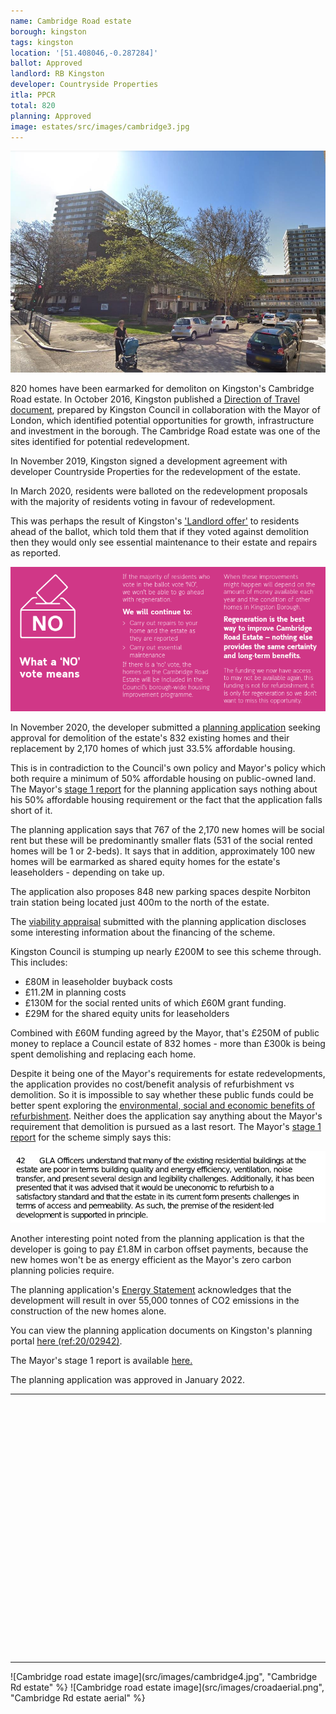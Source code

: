 ```yaml
---
name: Cambridge Road estate
borough: kingston
tags: kingston
location: '[51.408046,-0.287284]'
ballot: Approved
landlord: RB Kingston
developer: Countryside Properties
itla: PPCR
total: 820
planning: Approved
image: estates/src/images/cambridge3.jpg
---
```

![Cambridge road estate image](src/images/cambridge3.jpg)

820 homes have been earmarked for demoliton on Kingston's Cambridge Road estate. 
In October 2016, Kingston published a [Direction of Travel document](https://www.kingston.gov.uk/downloads/download/611/direction_of_travel_for_kingston), prepared by Kingston Council in collaboration with the Mayor of London, which identified potential opportunities for growth, infrastructure and investment in the borough. The Cambridge Road estate was one of the sites identified for potential redevelopment.

In November 2019, Kingston signed a development agreement with developer Countryside Properties for the redevelopment of the estate.

In March 2020, residents were balloted on the redevelopment proposals with the majority of residents voting in favour of redevelopment.

This was perhaps the result of Kingston's ['Landlord offer'](/images/cambridgeroadoffer.pdf) to residents ahead of the ballot, which told them that if they voted against demolition then they would only see essential maintenance to their estate and repairs as reported. 

![Cambridge road estate image](src/images/cambridgeroadoffer.png)

In November 2020, the developer submitted a [planning application](https://publicaccess.kingston.gov.uk/online-applications/applicationDetails.do?activeTab=documents&keyVal=QK385KNH00H00) seeking approval for demolition of the estate's 832 existing homes and their replacement by 2,170 homes of which just 33.5% affordable housing.

This is in contradiction to the Council's own policy and Mayor's policy which both require a minimum of 50% affordable housing on public-owned land. The Mayor's [stage 1 report](https://gla.force.com/pr/s/planning-application/a0i4J000002UOhyQAG/20206860?tabset-c2f3b=2) for the planning application says nothing about his 50% affordable housing requirement or the fact that the application falls short of it.

The planning application says that 767 of the 2,170 new homes will be social rent but these will be predominantly smaller flats (531 of the social rented homes will be 1 or 2-beds). It says that in addition, approximately 100 new homes will be earmarked as shared equity homes for the estate's leaseholders - depending on take up.

The application also proposes 848 new parking spaces despite Norbiton train station being located just 400m to the north of the estate.

The [viability appraisal](https://publicaccess.kingston.gov.uk/online-applications/files/B700018DECE543EDE307FE31F2767E57/pdf/20_02942_FUL-FINANCIAL_VIABILITY_APPRAISAL_-DEC._2020-4589185.pdf) submitted with the planning application discloses some interesting information about the financing of the scheme.

Kingston Council is stumping up nearly £200M to see this scheme through. This includes:

* £80M in leaseholder buyback costs
* £11.2M in planning costs
* £130M for the social rented units of which £60M grant funding.
* £29M for the shared equity units for leaseholders

Combined with £60M funding agreed by the Mayor, that's £250M of public money to replace a Council estate of 832 homes - more than £300k is being spent demolishing and replacing each home.

Despite it being one of the Mayor's requirements for estate redevelopments, the application provides no cost/benefit analysis of refurbishment vs demolition. So it is impossible to say whether these public funds could be better spent exploring the [environmental, social and economic benefits of refurbishment](http://estatewatch.london/refurbishment). Neither does the application say anything about the Mayor's requirement that demolition is pursued as a last resort. The Mayor's [stage 1 report](https://gla.force.com/pr/s/planning-application/a0i4J000002UOhyQAG/20206860?tabset-c2f3b=2) for the scheme simply says this:

![Cambridge road estate image](src/images/screenshot-2021-08-26-at-18-07-29-pdu-case-report-xxxx-yy-date-gla-6860-stage-1-report-28-02-21-pdf.png)

Another interesting point noted from the planning application is that the developer is going to pay £1.8M in carbon offset payments, because the new homes won't be as energy efficient as the Mayor's zero carbon planning policies require.

The planning application's [Energy Statement](https://publicaccess.kingston.gov.uk/online-applications/files/7E2224EA3ACA29219051C7CA067126FF/pdf/20_02942_FUL-CRE_-_ENERGY_STATEMENT_PART_1-4584307.pdf) acknowledges that the development will result in over 55,000 tonnes of CO2 emissions in the construction of the new homes alone.

You can view the planning application documents on Kingston's planning portal [here (ref:20/02942)](https://publicaccess.kingston.gov.uk/online-applications/applicationDetails.do?activeTab=documents&keyVal=QK385KNH00H00).

The Mayor's stage 1 report is available [here.](https://gla.force.com/pr/s/planning-application/a0i4J000002UOhyQAG/20206860?tabset-c2f3b=2)

The planning application was approved in January 2022.

---

<!------------THE CODE BELOW RENDERS THE MAP - DO NOT EDIT! ---------------------------->

<div id="map" style="width: 100%; height: 400px;"></div>

<script>
  var map = L.map('map').setView({{ location }}, 13);
  L.tileLayer('https://tile.openstreetmap.org/{z}/{x}/{y}.png', {
  maxZoom: 19,
attribution: '&copy; <a href="http://www.openstreetmap.org/copyright">OpenStreetMap</a>'
}).addTo(map);
var circle = L.circle({{ location }}, {
    color: 'red',
    fillColor: '#f03',
    fillOpacity: 0.5,
    radius: 500
}).addTo(map);
</script>

---

![Cambridge road estate image](src/images/cambridge4.jpg", "Cambridge Rd estate" %}
![Cambridge road estate image](src/images/croadaerial.png", "Cambridge Rd estate aerial" %}